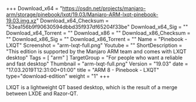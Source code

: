 +++
Download_x64 = "https://osdn.net/projects/manjaro-arm/storage/pinebook/lxqt/19.03/Manjaro-ARM-lxqt-pinebook-19.03.img.xz"
Download_x64_Checksum = "53ea156b9f90630594dbbd35f937df65204f33be"
Download_x64_Sig = ""
Download_x64_Torrent = ""
Download_x86 = ""
Download_x86_Checksum = ""
Download_x86_Sig = ""
Download_x86_Torrent = ""
Name = "Pinebook - LXQT"
Screenshot = "arm-lxqt-full.png"
Youtube = ""
ShortDescription = "This edition is supported by the Manjaro ARM team and comes with LXQT desktop"
Tags = [ "arm" ]
TargetGroup = "For people who want a reliable and fast desktop"
Thumbnail = "arm-lxqt-full.png"
Version = "19.03"
date = "17.03.2019T12:31:00+01:00"
title = "ARM 8 - Pinebook - LXQT"
type="download-edition"
weight = "1"
+++

LXQT is a lightweight QT based desktop, which is the result of a merge between LXDE and Razor-QT.

